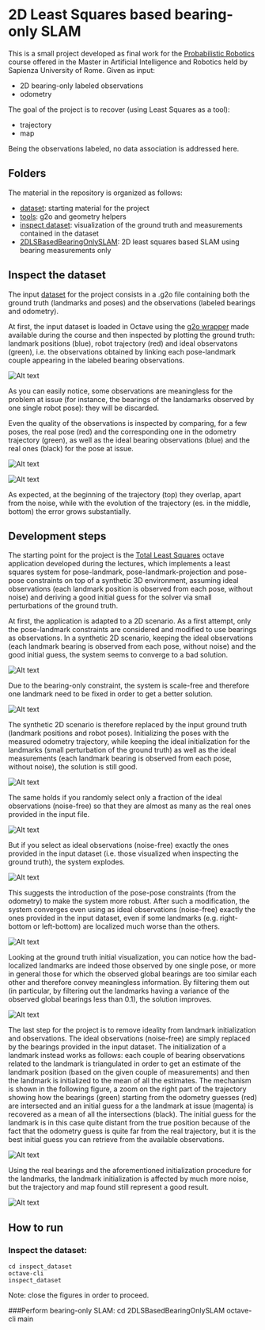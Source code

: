 # 2D Least Squares based bearing-only SLAM 

This is a small project developed as final work for the [Probabilistic Robotics](https://sites.google.com/dis.uniroma1.it/probabilistic-robotics/home) course offered in the Master in Artificial Intelligence and Robotics held by Sapienza University of Rome. Given as input: 

* 2D bearing-only labeled observations 
* odometry

The goal of the project is to recover (using Least Squares as a tool):
 
* trajectory 
* map

Being the observations labeled, no data association is addressed here.

## Folders

The material in the repository is organized as follows:

- [dataset](https://github.com/pavelVice/PR_project/tree/master/dataset): starting material for the project
- [tools](https://github.com/pavelVice/PR_project/tree/master/tools): g2o and geometry helpers
- [inspect dataset](https://github.com/pavelVice/PR_project/tree/master/inspect_dataset): visualization of the ground truth and measurements contained in the dataset
- [2DLSBasedBearingOnlySLAM](https://github.com/pavelVice/PR_project/tree/master/2DLSBasedBearingOnlySLAM): 2D least squares based SLAM using bearing measurements only 

## Inspect the dataset

The input [dataset](https://github.com/pavelVice/PR_project/tree/master/dataset) for the project consists in a .g2o file containing both the ground truth (landmarks and poses) and the observations (labeled bearings and odometry). 

At first, the input dataset is loaded in Octave using the [g2o wrapper](https://gitlab.com/grisetti/probabilistic_robotics_2017_18/tree/master/applications/octave/tools/g2o_wrapper) made available during the course and then inspected by plotting the ground truth: landmark positions (blue), robot trajectory (red) and ideal observatons (green), i.e. the observations obtained by linking each pose-landmark couple appearing in the labeled bearing observations.
 
![Alt text](./figures/fig1.png?raw=true "")

As you can easily notice, some observations are meaningless for the problem at issue (for instance, the bearings of the landamarks observed by one single robot pose): they will be discarded. 

Even the quality of the observations is inspected by comparing, for a few poses, the real pose (red) and the corresponding one in the odometry trajectory (green), as well as the ideal bearing observations (blue) and the real ones (black) for the pose at issue.

![Alt text](./figures/fig2.png?raw=true "")

![Alt text](./figures/fig3.png?raw=true "")

As expected, at the beginning of the trajectory (top) they overlap, apart from the noise, while with the evolution of the trajectory (es. in the middle, bottom) the error grows substantially.

## Development steps

The starting point for the project is the [Total Least Squares](https://gitlab.com/grisetti/probabilistic_robotics_2018_19/tree/master/applications/octave/26_total_least_squares) octave application developed during the lectures, which implements a least squares system for pose-landmark, pose-landmark-projection and pose-pose constraints on top of a synthetic 3D environment, assuming ideal observations (each landmark position is observed from each pose, without noise) and deriving a good initial guess for the solver via small perturbations of the ground truth.

At first, the application is adapted to a 2D scenario. As a first attempt, only the pose-landmark constraints are considered and modified to use bearings as observations. In a synthetic 2D scenario, keeping the ideal observations (each landmark bearing is observed from each pose, without noise) and the good initial guess, the system seems to converge to a bad solution. 

![Alt text](./figures/fig4.png?raw=true "")

Due to the bearing-only constraint, the system is scale-free and therefore one landmark need to be fixed in order to get a better solution.

![Alt text](./figures/fig5.png?raw=true "")
  
The synthetic 2D scenario is therefore replaced by the input ground truth (landmark positions and robot poses). Initializing the poses with the measured odometry trajectory, while keeping the ideal initialization for the landmarks (small perturbation of the ground truth) as well as the ideal measurements (each landmark bearing is observed from each pose, without noise), the solution is still good.

![Alt text](./figures/fig6.png?raw=true "")

The same holds if you randomly select only a fraction of the ideal observations (noise-free) so that they are almost as many as the real ones provided in the input file.

![Alt text](./figures/fig7.png?raw=true "")

But if you select as ideal observations (noise-free) exactly the ones provided in the input dataset (i.e. those visualized when inspecting the ground truth), the system explodes.

![Alt text](./figures/fig8.png?raw=true "")


This suggests the introduction of the pose-pose constraints (from the odometry) to make the system more robust. After such a modification, the system converges even using as ideal observations (noise-free) exactly the ones provided in the input dataset, even if some landmarks (e.g. right-bottom or left-bottom) are localized much worse than the others.

![Alt text](./figures/fig9.png?raw=true "")

Looking at the ground truth initial visualization, you can notice how the bad-localized landmarks are indeed those observed by one single pose, or more in general those for which the observed global bearings are too similar each other and therefore convey meaningless information. By filtering them out (in particular, by filtering out the landmarks having a variance of the observed global bearings less than 0.1), the solution improves.  

![Alt text](./figures/fig10.png?raw=true "")

The last step for the project is to remove ideality from landmark initialization and observations. The ideal observations (noise-free) are simply replaced by the bearings provided in the input dataset. The initialization of a landmark instead works as follows: each couple of bearing observations related to the landmark is triangulated in order to get an estimate of the landmark position (based on the given couple of measurements) and then the landmark is initialized to the mean of all the estimates. The mechanism is shown in the following figure, a zoom on the right part of the trajectory showing how the bearings (green) starting from the odometry guesses (red) are intersected and an initial guess for a the landmark at issue (magenta) is recovered as a mean of all the intersections (black). The initial guess for the landmark is in this case quite distant from the true position because of the fact that the odometry guess is quite far from the real trajectory, but it is the best initial guess you can retrieve from the available observations.

![Alt text](./figures/fig11.png?raw=true "")

Using the real bearings and the aforementioned initialization procedure for the landmarks, the landmark initialization is affected by much more noise, but the trajectory and map found still represent a good result.

![Alt text](./figures/fig12.png?raw=true "")

## How to run

### Inspect the dataset:
    cd inspect_dataset
    octave-cli 
    inspect_dataset 

Note: close the figures in order to proceed.


###Perform bearing-only SLAM:
    cd 2DLSBasedBearingOnlySLAM
    octave-cli 
    main

